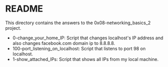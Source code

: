 # README

This directory contains the answers to the 0x08-networking_basics_2 project.

 - 0-change_your_home_IP: Script that changes localhost's IP address and also changes facebook.com domain ip to 8.8.8.8.
 - 100-port_listening_on_localhost: Script that listens to port 98 on localhost.
 - 1-show_attached_IPs: Script that shows all IPs from my local machine.